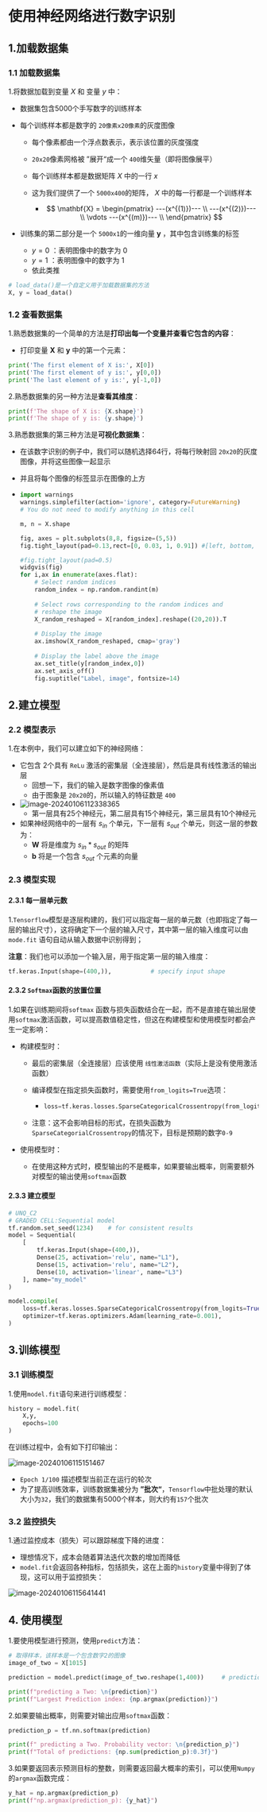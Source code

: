 # 使用神经网络进行数字识别

## 1.加载数据集

### 1.1 加载数据集

1.将数据加载到变量 $X$ 和 变量 $y$ 中：

- 数据集包含5000个手写数字的训练样本

- 每个训练样本都是数字的 `20像素x20像素`的灰度图像

  - 每个像素都由一个浮点数表示，表示该位置的灰度强度

  - `20x20`像素网格被 ”展开“成一个 `400`维矢量（即将图像展平）

  - 每个训练样本都是数据矩阵 $X$ 中的一行 $x$

  - 这为我们提供了一个 `5000x400`的矩阵， $X$ 中的每一行都是一个训练样本

    - $$
      \mathbf{X} = 
      \begin{pmatrix}
      ---(x^{(1)})--- \\
      ---(x^{(2)})--- \\
      \vdots
      ---(x^{(m)})--- \\
      \end{pmatrix}
      $$

- 训练集的第二部分是一个 `5000x1`的一维向量 $\mathbf{y}$ ，其中包含训练集的标签

  - $y=0$ ：表明图像中的数字为 $0$
  - $y=1$ ：表明图像中的数字为 $1$
  - 依此类推

```python
# load_data()是一个自定义用于加载数据集的方法
X, y = load_data()
```



### 1.2 查看数据集

1.熟悉数据集的一个简单的方法是**打印出每一个变量并查看它包含的内容**：

- 打印变量 $\mathbf{X}$ 和 $\mathbf{y}$ 中的第一个元素：

```python
print('The first element of X is:', X[0])
print('The first element of y is:', y[0,0])
print('The last element of y is:', y[-1,0])
```

2.熟悉数据集的另一种方法是**查看其维度**：

```python
print(f'The shape of X is: {X.shape}')
print(f'The shape of y is: {y.shape}')
```

3.熟悉数据集的第三种方法是**可视化数据集**：

- 在该数字识别的例子中，我们可以随机选择64行，将每行映射回 `20x20`的灰度图像，并将这些图像一起显示

- 并且将每个图像的标签显示在图像的上方

- ```python
  import warnings
  warnings.simplefilter(action='ignore', category=FutureWarning)
  # You do not need to modify anything in this cell
  
  m, n = X.shape
  
  fig, axes = plt.subplots(8,8, figsize=(5,5))
  fig.tight_layout(pad=0.13,rect=[0, 0.03, 1, 0.91]) #[left, bottom, right, top]
  
  #fig.tight_layout(pad=0.5)
  widgvis(fig)
  for i,ax in enumerate(axes.flat):
      # Select random indices
      random_index = np.random.randint(m)
      
      # Select rows corresponding to the random indices and
      # reshape the image
      X_random_reshaped = X[random_index].reshape((20,20)).T
      
      # Display the image
      ax.imshow(X_random_reshaped, cmap='gray')
      
      # Display the label above the image
      ax.set_title(y[random_index,0])
      ax.set_axis_off()
      fig.suptitle("Label, image", fontsize=14)
  ```

  

## 2.建立模型

### 2.2 模型表示

1.在本例中，我们可以建立如下的神经网络：

- 它包含 2个具有 `ReLu` 激活的密集层（全连接层），然后是具有线性激活的输出层
  - 回想一下，我们的输入是数字图像的像素值
  - 由于图象是 `20x20`的，所以输入的特征数是 `400`
- ![image-20240106112338365](C:\Users\chen\AppData\Roaming\Typora\typora-user-images\image-20240106112338365.png)
  - 第一层具有25个神经元，第二层具有15个神经元，第三层具有10个神经元
- 如果神经网络中的一层有 $s_{in}$ 个单元，下一层有 $s_{out}$ 个单元，则这一层的参数为：
  - $\mathbf{W}$ 将是维度为 $s_{in} * s_{out}$  的矩阵
  - $\mathbf{b}$  将是一个包含 $s_{out}$ 个元素的向量



### 2.3 模型实现

#### 2.3.1 每一层单元数

1.`Tensorflow`模型是逐层构建的，我们可以指定每一层的单元数（也即指定了每一层的输出尺寸），这将确定下一个层的输入尺寸，其中第一层的输入维度可以由`mode.fit` 语句自动从输入数据中识别得到；

**注意**：我们也可以添加一个输入层，用于指定第一层的输入维度：

```python
tf.keras.Input(shape=(400,)),			# specify input shape
```



#### 2.3.2 `Softmax`函数的放置位置

1.如果在训练期间将`softmax` 函数与损失函数结合在一起，而不是直接在输出层使用`softmax`激活函数，可以提高数值稳定性，但这在构建模型和使用模型时都会产生一定影响：

- 构建模型时：

  - 最后的密集层（全连接层）应该使用 `线性激活函数`（实际上是没有使用激活函数）

  - 编译模型在指定损失函数时，需要使用`from_logits=True`选项：

    - ```python
      loss=tf.keras.losses.SparseCategoricalCrossentropy(from_logits=True)
      ```

  - 注意：这不会影响目标的形式，在损失函数为`SparseCategorialCrossentropy`的情况下，目标是预期的数字`0-9`

- 使用模型时：

  - 在使用这种方式时，模型输出的不是概率，如果要输出概率，则需要额外对模型的输出使用`softmax`函数



#### 2.3.3 建立模型

```python
# UNQ_C2
# GRADED CELL:Sequential model
tf.random.set_seed(1234)	# for consistent results
model = Sequential(
	[
        tf.keras.Input(shape=(400,)),
        Dense(25, activation='relu', name="L1"),
        Dense(15, activation='relu', name="L2"),
        Dense(10, activation='linear', name="L3")
    ], name="my_model"
)

model.compile(
	loss=tf.keras.losses.SparseCategoricalCrossentropy(from_logits=True),
    optimizer=tf.keras.optimizers.Adam(learning_rate=0.001),
)
```



## 3.训练模型

### 3.1 训练模型

1.使用`model.fit`语句来进行训练模型：

```python
history = model.fit(
	X,y,
    epochs=100
)
```

在训练过程中，会有如下打印输出：

![image-20240106115151467](C:\Users\chen\AppData\Roaming\Typora\typora-user-images\image-20240106115151467.png)

- `Epoch 1/100` 描述模型当前正在运行的轮次
- 为了提高训练效率，训练数据集被分为 **”批次“**，`Tensorflow`中批处理的默认大小为`32`，我们的数据集有5000个样本，则大约有`157`个批次



### 3.2 监控损失

1.通过监控成本（损失）可以跟踪梯度下降的进度：

- 理想情况下，成本会随着算法迭代次数的增加而降低
- `model.fit`会返回各种指标，包括损失，这在上面的`history`变量中得到了体现，这可以用于监控损失：

![image-20240106115641441](C:\Users\chen\AppData\Roaming\Typora\typora-user-images\image-20240106115641441.png)



## 4. 使用模型

1.要使用模型进行预测，使用`predict`方法：

```python
# 取得样本，该样本是一个包含数字2的图像
image_of_two = X[1015]

prediction = model.predict(image_of_two.reshape(1,400))		# prediction

print(f"predicting a Two: \n{prediction}")
print(f"Largest Prediction index: {np.argmax(prediction)}")
```

2.如果要输出概率，则需要对输出应用`softmax`函数：

```python
prediction_p = tf.nn.softmax(prediction)

print(f" predicting a Two. Probability vector: \n{prediction_p}")
print(f"Total of predictions: {np.sum(prediction_p):0.3f}")
```

3.如果要返回表示预测目标的整数，则需要返回最大概率的索引，可以使用`Numpy`的`argmax`函数完成：

```python
y_hat = np.argmax(prediction_p)
print(f"np.argmax(prediction_p): {y_hat}")
```

